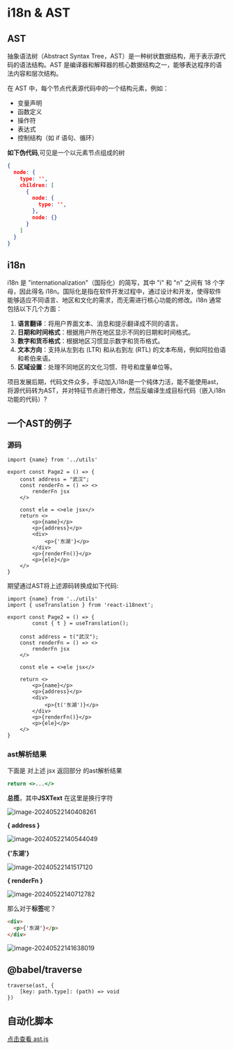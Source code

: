 

# i18n & AST

## AST

抽象语法树（Abstract Syntax Tree，AST）是一种树状数据结构，用于表示源代码的语法结构。AST 是编译器和解释器的核心数据结构之一，能够表达程序的语法内容和层次结构。

在 AST 中，每个节点代表源代码中的一个结构元素，例如：

- 变量声明
- 函数定义
- 操作符
- 表达式
- 控制结构（如 if 语句、循环）

**如下伪代码**,可见是一个以元素节点组成的树

```json
{
  node: {
    type: '',
    children: [
      {
        node: {
          type: '',
        },
        node: {}
      }
    ]
  } 
}
```



## i18n

i18n 是 "internationalization"（国际化）的简写，其中 "i" 和 "n" 之间有 18 个字母，因此得名 i18n。国际化是指在软件开发过程中，通过设计和开发，使得软件能够适应不同语言、地区和文化的需求，而无需进行核心功能的修改。i18n 通常包括以下几个方面：

1. **语言翻译**：将用户界面文本、消息和提示翻译成不同的语言。
2. **日期和时间格式**：根据用户所在地区显示不同的日期和时间格式。
3. **数字和货币格式**：根据地区习惯显示数字和货币格式。
4. **文本方向**：支持从左到右 (LTR) 和从右到左 (RTL) 的文本布局，例如阿拉伯语和希伯来语。
5. **区域设置**：处理不同地区的文化习惯、符号和度量单位等。



项目发展后期，代码文件众多，手动加入i18n是一个纯体力活，能不能使用ast，将源代码转为AST，并对特征节点进行修改，然后反编译生成目标代码（嵌入i18n功能的代码）?

## 一个AST的例子

### 源码

```tsx
import {name} from '../utils'

export const Page2 = () => {
    const address = "武汉";
    const renderFn = () => <>
        renderFn jsx
    </>

    const ele = <>ele jsx</>
    return <>
        <p>{name}</p>
        <p>{address}</p>
        <div>
            <p>{'东湖'}</p>
        </div>
        <p>{renderFn()}</p>
        <p>{ele}</p>
    </>
}
```

期望通过AST将上述源码转换成如下代码:

```
import {name} from '../utils'
import { useTranslation } from 'react-i18next';

export const Page2 = () => {
		const { t } = useTranslation();
		
    const address = t("武汉");
    const renderFn = () => <>
        renderFn jsx
    </>

    const ele = <>ele jsx</>
    
    return <>
        <p>{name}</p>
        <p>{address}</p>
        <div>
            <p>{t('东湖')}</p>
        </div>
        <p>{renderFn()}</p>
        <p>{ele}</p>
    </>
}
```

### ast解析结果

下面是  对上述 jsx 返回部分 的ast解析结果

```jsx
return <>...</>
```

**总揽**，其中**JSXText** 在这里是换行字符

![image-20240522140408261](./public/assets/image-20240522140408261.png)

**{ address }**

![image-20240522140544049](./public/assets/image-20240522140544049.png)

**{'东湖'}**

![image-20240522141517120](./public/assets/image-20240522141517120.png)

**{ renderFn }**

![image-20240522140712782](./public/assets/image-20240522140712782.png)

那么对于**标签**呢？

```html
<div>
  <p>{'东湖'}</p>
</div>
```

![image-20240522141638019](./public/assets/image-20240522141638019.png)



## @babel/traverse

```
traverse(ast, {
	[key: path.type]: (path) => void
})
```



## 自动化脚本
[点击查看 ast.js](./scripts/ast2.js)
